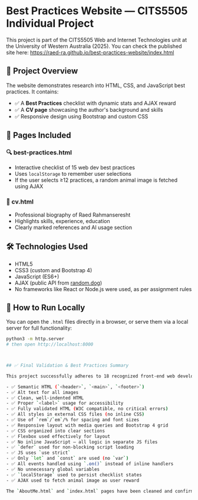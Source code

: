 # Best Practices Website — CITS5505 Individual Project

This project is part of the CITS5505 Web and Internet Technologies unit at the University of Western Australia (2025).
You can check the published site here: https://raed-ra.github.io/best-practices-website/index.html

## 📌 Project Overview

The website demonstrates research into HTML, CSS, and JavaScript best practices. It contains:

- ✅ A **Best Practices** checklist with dynamic stats and AJAX reward
- ✅ A **CV page** showcasing the author's background and skills
- ✅ Responsive design using Bootstrap and custom CSS

## 🧱 Pages Included

### 🔍 best-practices.html
- Interactive checklist of 15 web dev best practices
- Uses `localStorage` to remember user selections
- If the user selects ≥12 practices, a random animal image is fetched using AJAX

### 👤 cv.html
- Professional biography of Raed Rahmanseresht
- Highlights skills, experience, education
- Clearly marked references and AI usage section

## 🛠️ Technologies Used
- HTML5
- CSS3 (custom and Bootstrap 4)
- JavaScript (ES6+)
- AJAX (public API from [random.dog](https://random.dog/woof.json))
- No frameworks like React or Node.js were used, as per assignment rules

## 📁 How to Run Locally

You can open the `.html` files directly in a browser, or serve them via a local server for full functionality:

```bash
python3 -m http.server
# then open http://localhost:8000



## ✅ Final Validation & Best Practices Summary

This project successfully adheres to 18 recognized front-end web development best practices:

- ✅ Semantic HTML (`<header>`, `<main>`, `<footer>`)
- ✅ Alt text for all images
- ✅ Clean, well-indented HTML
- ✅ Proper `<label>` usage for accessibility
- ✅ Fully validated HTML (W3C compatible, no critical errors)
- ✅ All styles in external CSS files (no inline CSS)
- ✅ Use of `rem`/`em`/% for spacing and font sizes
- ✅ Responsive layout with media queries and Bootstrap 4 grid
- ✅ CSS organized into clear sections
- ✅ Flexbox used effectively for layout
- ✅ No inline JavaScript — all logic in separate JS files
- ✅ `defer` used for non-blocking script loading
- ✅ JS uses `use strict`
- ✅ Only `let` and `const` are used (no `var`)
- ✅ All events handled using `.on()` instead of inline handlers
- ✅ No unnecessary global variables
- ✅ `localStorage` used to persist checklist states
- ✅ AJAX used to fetch animal image as user reward

The `AboutMe.html` and `index.html` pages have been cleaned and confirmed to pass all W3C validation checks.

